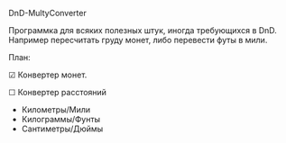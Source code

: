 DnD-MultyConverter


Программка для всяких полезных штук, иногда требующихся в DnD. Например пересчитать груду монет, либо перевести футы в мили.


План:

☑ Конвертер монет.

☐ Конвертер расстояний
   - Километры/Мили
   - Килограммы/Фунты
   - Сантиметры/Дюймы
